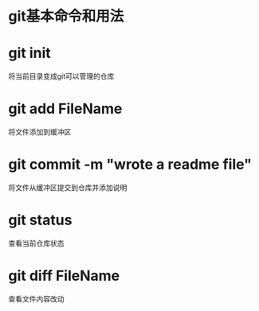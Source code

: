 git基本命令和用法
===
# git init
将当前目录变成git可以管理的仓库
# git add FileName
将文件添加到缓冲区
# git commit -m "wrote a readme file"
将文件从缓冲区提交到仓库并添加说明
# git status
查看当前仓库状态
# git diff FileName
查看文件内容改动